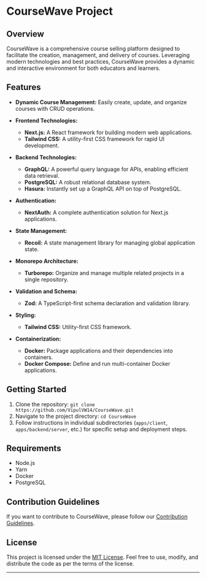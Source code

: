 # CourseWave Project

## Overview

CourseWave is a comprehensive course selling platform designed to facilitate the creation, management, and delivery of courses. Leveraging modern technologies and best practices, CourseWave provides a dynamic and interactive environment for both educators and learners.

## Features

- **Dynamic Course Management:** Easily create, update, and organize courses with CRUD operations.
  
- **Frontend Technologies:**
  - **Next.js:** A React framework for building modern web applications.
  - **Tailwind CSS:** A utility-first CSS framework for rapid UI development.

- **Backend Technologies:**
  - **GraphQL:** A powerful query language for APIs, enabling efficient data retrieval.
  - **PostgreSQL:** A robust relational database system.
  - **Hasura:** Instantly set up a GraphQL API on top of PostgreSQL.

- **Authentication:**
  - **NextAuth:** A complete authentication solution for Next.js applications.

- **State Management:**
  - **Recoil:** A state management library for managing global application state.

- **Monorepo Architecture:**
  - **Turborepo:** Organize and manage multiple related projects in a single repository.

- **Validation and Schema:**
  - **Zod:** A TypeScript-first schema declaration and validation library.

- **Styling:**
  - **Tailwind CSS:** Utility-first CSS framework.

- **Containerization:**
  - **Docker:** Package applications and their dependencies into containers.
  - **Docker Compose:** Define and run multi-container Docker applications.

## Getting Started

1. Clone the repository: `git clone https://github.com/VipulVW14/CourseWave.git`
2. Navigate to the project directory: `cd CourseWave`
3. Follow instructions in individual subdirectories (`apps/client`, `apps/backend/server`, etc.) for specific setup and deployment steps.

## Requirements

- Node.js
- Yarn
- Docker
- PostgreSQL

## Contribution Guidelines

If you want to contribute to CourseWave, please follow our [Contribution Guidelines](CONTRIBUTING.md).

## License

This project is licensed under the [MIT License](LICENSE). Feel free to use, modify, and distribute the code as per the terms of the license.

---

 
